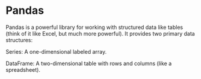 # Pandas

Pandas is a powerful library for working with structured data like tables (think of it like Excel, but much more powerful). It provides two primary data structures:

Series: A one-dimensional labeled array.

DataFrame: A two-dimensional table with rows and columns (like a spreadsheet).

